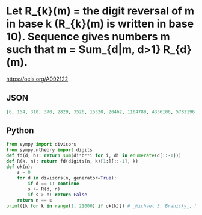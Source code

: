 # Let R\_\{k\}\(m\) \= the digit reversal of m in base k \(R\_\{k\}\(m\) is written in base 10\)\. Sequence gives numbers m such that m \= Sum\_\{d\|m, d\>1\} R\_\{d\}\(m\)\.
https://oeis.org/A092122
## JSON
```JSON
[6, 154, 310, 370, 2829, 3526, 15320, 20462, 1164789, 4336106, 5782196, 145582972]
```
## Python
```Python
from sympy import divisors
from sympy.ntheory import digits
def fd(d, b): return sum(di*b**i for i, di in enumerate(d[::-1]))
def R(k, n): return fd(digits(n, k)[1:][::-1], k)
def ok(n):
    s = 0
    for d in divisors(n, generator=True):
        if d == 1: continue
        s += R(d, n)
        if s > n: return False
    return n == s
print([k for k in range(1, 21000) if ok(k)]) # _Michael S. Branicky_, Nov 14 2022
```
